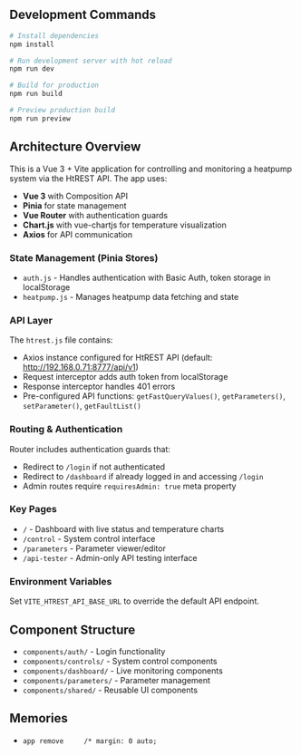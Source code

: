 

## Development Commands

```bash
# Install dependencies
npm install

# Run development server with hot reload
npm run dev

# Build for production
npm run build

# Preview production build
npm run preview
```

## Architecture Overview

This is a Vue 3 + Vite application for controlling and monitoring a heatpump system via the HtREST API. The app uses:

- **Vue 3** with Composition API
- **Pinia** for state management 
- **Vue Router** with authentication guards
- **Chart.js** with vue-chartjs for temperature visualization
- **Axios** for API communication

### State Management (Pinia Stores)

- `auth.js` - Handles authentication with Basic Auth, token storage in localStorage
- `heatpump.js` - Manages heatpump data fetching and state

### API Layer

The `htrest.js` file contains:
- Axios instance configured for HtREST API (default: http://192.168.0.71:8777/api/v1)
- Request interceptor adds auth token from localStorage
- Response interceptor handles 401 errors
- Pre-configured API functions: `getFastQueryValues()`, `getParameters()`, `setParameter()`, `getFaultList()`

### Routing & Authentication

Router includes authentication guards that:
- Redirect to `/login` if not authenticated
- Redirect to `/dashboard` if already logged in and accessing `/login`
- Admin routes require `requiresAdmin: true` meta property

### Key Pages

- `/` - Dashboard with live status and temperature charts
- `/control` - System control interface
- `/parameters` - Parameter viewer/editor
- `/api-tester` - Admin-only API testing interface

### Environment Variables

Set `VITE_HTREST_API_BASE_URL` to override the default API endpoint.

## Component Structure

- `components/auth/` - Login functionality
- `components/controls/` - System control components
- `components/dashboard/` - Live monitoring components 
- `components/parameters/` - Parameter management
- `components/shared/` - Reusable UI components

## Memories

- `app remove     /* margin: 0 auto;`